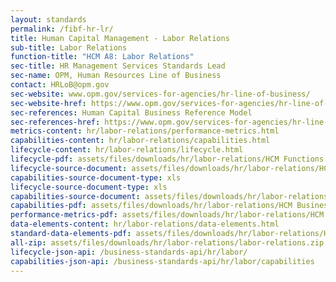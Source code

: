 ```yaml
---
layout: standards
permalink: /fibf-hr-lr/
title: Human Capital Management - Labor Relations
sub-title: Labor Relations
function-title: "HCM A8: Labor Relations"
sec-title: HR Management Services Standards Lead
sec-name: OPM, Human Resources Line of Business
contact: HRLoB@opm.gov
sec-website: www.opm.gov/services-for-agencies/hr-line-of-business/
sec-website-href: https://www.opm.gov/services-for-agencies/hr-line-of-business/
sec-references: Human Capital Business Reference Model
sec-references-href: https://www.opm.gov/services-for-agencies/hr-line-of-business/hc-business-reference-model/
metrics-content: hr/labor-relations/performance-metrics.html
capabilities-content: hr/labor-relations/capabilities.html
lifecycle-content: hr/labor-relations/lifecycle.html
lifecycle-pdf: assets/files/downloads/hr/labor-relations/HCM Functions and Activities_A8 (Labor Relations).xlsx
lifecycle-source-document: assets/files/downloads/hr/labor-relations/HCM Functions and Activities_A8 (Labor Relations).xlsx
capabilities-source-document-type: xls
lifecycle-source-document-type: xls
capabilities-source-document: assets/files/downloads/hr/labor-relations/HCM Business Capabilities_A8 (Labor Relations).xlsx
capabilities-pdf: assets/files/downloads/hr/labor-relations/HCM Business Capabilities_A8 (Labor Relations).xlsx
performance-metrics-pdf: assets/files/downloads/hr/labor-relations/HCM Service Measures_A8 (Labor Relations).xlsx
data-elements-content: hr/labor-relations/data-elements.html
standard-data-elements-pdf: assets/files/downloads/hr/labor-relations/HCM Data Elements_A8 (Labor Relations).xlsx
all-zip: assets/files/downloads/hr/labor-relations/labor-relations.zip
lifecycle-json-api: /business-standards-api/hr/labor/
capabilities-json-api: /business-standards-api/hr/labor/capabilities
---
```

